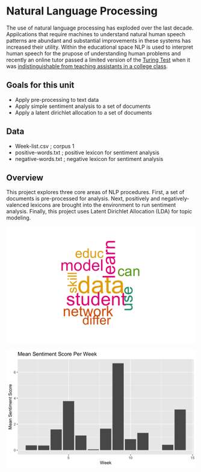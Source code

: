 # Natural Language Processing

The use of natural language processing has exploded over the last decade. Appilcations that require machines to understand natural human speech patterns are abundant and substantial improvements in these systems has increased their utility. Within the educational space NLP is used to interpret human speech for the prupose of understanding human problems and recently an online tutor passed a limited version of the [Turing Test](https://en.wikipedia.org/wiki/Turing_test) when it was [indistinguishable from teaching assistants in a college class](http://www.news.gatech.edu/2017/01/09/jill-watson-round-three).

## Goals for this unit

* Apply pre-processing to text data 
* Apply simple sentiment analysis to a set of documents
* Apply a latent dirichlet allocation to a set of documents

## Data 

* Week-list.csv ; corpus 1 
* positive-words.txt ; positive lexicon for sentiment analysis 
* negative-words.txt ; negative lexicon for sentiment analysis 


## Overview

This project explores three core areas of NLP procedures. First, a set of documents is pre-processed for analysis. Next, positively and negatively-valenced lexicons are brought into the environment to run sentiment analysis. Finally, this project uses Latent Dirichlet Allocation (LDA) for topic modeling. 


![](nlp-visualizations/nlp-word-cloud.png) 





![](nlp-visualizations/sentiment-bar.png)
